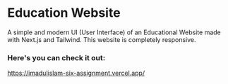 # Education Website
A simple and modern UI (User Interface) of an Educational Website made with Next.js and Tailwind. This website is completely responsive.

### Here's you can check it out: 
https://imadulislam-six-assignment.vercel.app/
